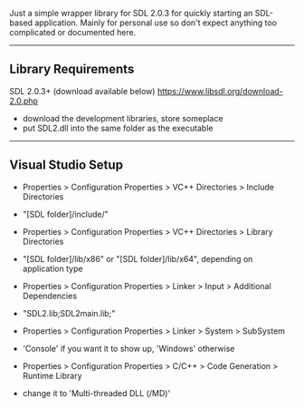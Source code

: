 Just a simple wrapper library for SDL 2.0.3 for quickly starting an SDL-based application. Mainly for personal use so don't expect anything too complicated or documented here.

--------------------
Library Requirements
--------------------

SDL 2.0.3+ (download available below)
https://www.libsdl.org/download-2.0.php
- download the development libraries, store someplace
- put SDL2.dll into the same folder as the executable


--------------------
Visual Studio Setup
--------------------

- Properties > Configuration Properties > VC++ Directories > Include Directories
- "[SDL folder]/include/"

- Properties > Configuration Properties > VC++ Directories > Library Directories
- "[SDL folder]/lib/x86" or "[SDL folder]/lib/x64", depending on application type

- Properties > Configuration Properties > Linker > Input > Additional Dependencies
- "SDL2.lib;SDL2main.lib;"

- Properties > Configuration Properties > Linker > System > SubSystem
- 'Console' if you want it to show up, 'Windows' otherwise

- Properties > Configuration Properties > C/C++ > Code Generation > Runtime Library
- change it to 'Multi-threaded DLL (/MD)'